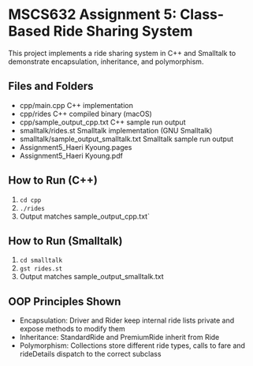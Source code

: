 # MSCS632 Assignment 5: Class-Based Ride Sharing System

This project implements a ride sharing system in C++ and Smalltalk to demonstrate encapsulation, inheritance, and polymorphism.

## Files and Folders
- cpp/main.cpp                C++ implementation
- cpp/rides                   C++ compiled binary (macOS)
- cpp/sample_output_cpp.txt   C++ sample run output
- smalltalk/rides.st          Smalltalk implementation (GNU Smalltalk)
- smalltalk/sample_output_smalltalk.txt  Smalltalk sample run output
- Assignment5_Haeri Kyoung.pages
- Assignment5_Haeri Kyoung.pdf

## How to Run (C++)
1) `cd cpp`
2) `./rides`
3) Output matches sample_output_cpp.txt`

## How to Run (Smalltalk)
1) `cd smalltalk`
2) `gst rides.st`
3) Output matches sample_output_smalltalk.txt

## OOP Principles Shown
- Encapsulation: Driver and Rider keep internal ride lists private and expose methods to modify them
- Inheritance: StandardRide and PremiumRide inherit from Ride
- Polymorphism: Collections store different ride types, calls to fare and rideDetails dispatch to the correct subclass
